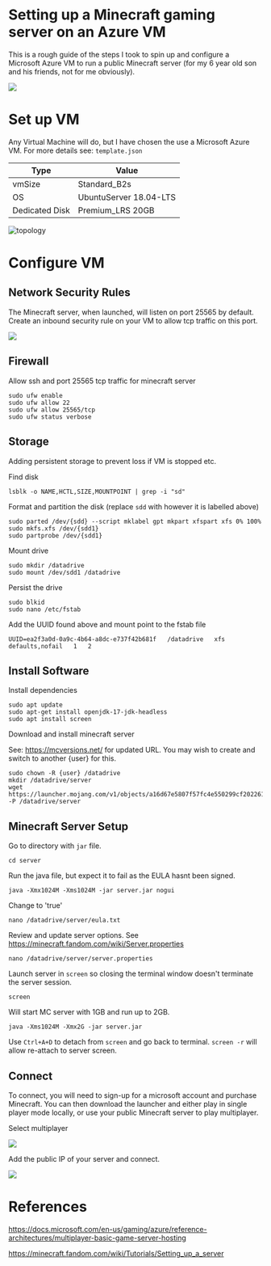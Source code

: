 # Setting up a Minecraft gaming server on an Azure VM

This is a rough guide of the steps I took to spin up and configure a Microsoft Azure VM to run a public Minecraft server (for my 6 year old son and his friends, not for me obviously).    

![](img/mc.png)

# Set up VM  
Any Virtual Machine will do, but I have chosen the use a Microsoft  Azure VM. For more details see: `template.json`   

Type | Value  
----|----  
vmSize | Standard_B2s  
OS | UbuntuServer 18.04-LTS  
Dedicated Disk | Premium_LRS 20GB

![topology](img/topology.svg)  

# Configure VM    

## Network Security Rules  

The Minecraft server, when launched, will listen on port 25565 by default. Create an inbound security rule on your VM to allow tcp traffic on this port.  

![](img/port.png)

## Firewall  

Allow ssh and port 25565 tcp traffic for minecraft server  
```
sudo ufw enable
sudo ufw allow 22
sudo ufw allow 25565/tcp
sudo ufw status verbose
```
## Storage  

Adding persistent storage to prevent loss if VM is stopped etc.   

Find disk

```
lsblk -o NAME,HCTL,SIZE,MOUNTPOINT | grep -i "sd"
```

Format and partition the disk  (replace `sdd` with however it is labelled above)  

```
sudo parted /dev/{sdd} --script mklabel gpt mkpart xfspart xfs 0% 100%
sudo mkfs.xfs /dev/{sdd1}
sudo partprobe /dev/{sdd1}
```

Mount drive 
```
sudo mkdir /datadrive
sudo mount /dev/sdd1 /datadrive
```

Persist the drive

```
sudo blkid
sudo nano /etc/fstab
```

Add the UUID found above and mount point to the fstab file

```
UUID=ea2f3a0d-0a9c-4b64-a8dc-e737f42b681f   /datadrive   xfs   defaults,nofail   1   2
```  

## Install Software  

Install dependencies  

```
sudo apt update
sudo apt-get install openjdk-17-jdk-headless
sudo apt install screen
```

Download and install minecraft server  

See: https://mcversions.net/ for updated URL. You may wish to create and switch to another {user} for this.  

```
sudo chown -R {user} /datadrive
mkdir /datadrive/server
wget https://launcher.mojang.com/v1/objects/a16d67e5807f57fc4e550299cf20226194497dc2/server.jar -P /datadrive/server
```

## Minecraft Server Setup  

Go to directory with `jar` file.  

```
cd server
```

Run the java file, but expect it to fail as the EULA hasnt been signed.  

```
java -Xmx1024M -Xms1024M -jar server.jar nogui
```

Change to 'true'  

```
nano /datadrive/server/eula.txt
```

Review and update server options. See https://minecraft.fandom.com/wiki/Server.properties

```
nano /datadrive/server/server.properties
```

Launch server in `screen` so closing the terminal window doesn't terminate the server session.  

```
screen
```

Will start MC server with 1GB and run up to 2GB. 

```
java -Xms1024M -Xmx2G -jar server.jar
```

Use `Ctrl+A+D` to detach from `screen` and go back to terminal. `screen -r` will allow re-attach to server screen.  

## Connect  

To connect, you will need to sign-up for a microsoft account and purchase Minecraft. You can then download the launcher and either play in single player mode locally, or use your public Minecraft server to play multiplayer.    

Select multiplayer  

![](img/start.jpg)    

Add the public IP of your server and connect.  

![](img/connect.png)


# References  

https://docs.microsoft.com/en-us/gaming/azure/reference-architectures/multiplayer-basic-game-server-hosting

https://minecraft.fandom.com/wiki/Tutorials/Setting_up_a_server  








